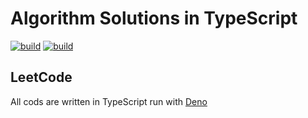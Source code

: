 # Algorithm Solutions in TypeScript

[![build](https://github.com/yukisato/algorithms/workflows/LeetCode/badge.svg)](https://github.com/yukisato/algorithms/actions?query=workflow%3ALeetCode)
[![build](https://github.com/yukisato/algorithms/workflows/etc/badge.svg)](https://github.com/yukisato/algorithms/actions?query=workflow%3Aetc)

## LeetCode

All cods are written in TypeScript run with [Deno](https://deno.land)
